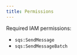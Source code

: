 ```yaml
---
title: Permissions
---
```


Required IAM permissions:

- `sqs:SendMessage`
- `sqs:SendMessageBatch`

